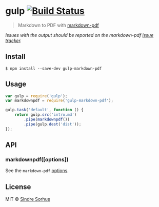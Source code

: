 # gulp [![Build Status](https://travis-ci.org/sindresorhus/gulp-markdown-pdf.svg?branch=master)](https://travis-ci.org/sindresorhus/gulp-markdown-pdf)

> Markdown to PDF with [markdown-pdf](https://github.com/alanshaw/markdown-pdf)

*Issues with the output should be reported on the markdown-pdf [issue tracker](https://github.com/alanshaw/markdown-pdf/issues).*


## Install

```
$ npm install --save-dev gulp-markdown-pdf
```


## Usage

```js
var gulp = require('gulp');
var markdownpdf = require('gulp-markdown-pdf');

gulp.task('default', function () {
	return gulp.src('intro.md')
		.pipe(markdownpdf())
		.pipe(gulp.dest('dist'));
});
```


## API

### markdownpdf([options])

See the `markdown-pdf` [options](https://github.com/alanshaw/markdown-pdf#options).


## License

MIT © [Sindre Sorhus](http://sindresorhus.com)
